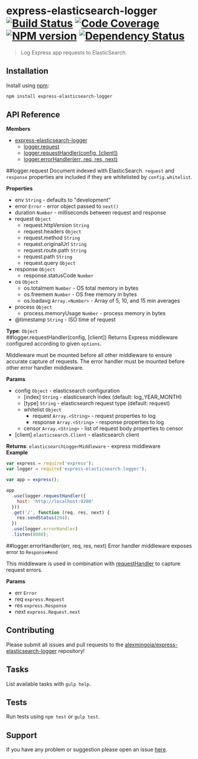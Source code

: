 # express-elasticsearch-logger [![Build Status](http://img.shields.io/travis/alexmingoia/express-elasticsearch-logger.svg?style=flat)](http://travis-ci.org/alexmingoia/express-elasticsearch-logger) [![Code Coverage](http://img.shields.io/coveralls/alexmingoia/express-elasticsearch-logger.svg?style=flat)](https://coveralls.io/r/alexmingoia/express-elasticsearch-logger) [![NPM version](http://img.shields.io/npm/v/express-elasticsearch-logger.svg?style=flat)](https://www.npmjs.org/package/express-elasticsearch-logger) [![Dependency Status](http://img.shields.io/david/alexmingoia/express-elasticsearch-logger.svg?style=flat)](https://david-dm.org/alexmingoia/express-elasticsearch-logger)

> Log Express app requests to ElasticSearch.

## Installation

Install using [npm](https://www.npmjs.org/):

```sh
npm install express-elasticsearch-logger
```

## API Reference

**Members**

* [express-elasticsearch-logger](#module_express-elasticsearch-logger)
  * [logger.request](#module_express-elasticsearch-logger.request)
  * [logger.requestHandler(config, [client])](#module_express-elasticsearch-logger.requestHandler)
  * [logger.errorHandler(err, req, res, next)](#module_express-elasticsearch-logger.errorHandler)

<a name="module_express-elasticsearch-logger.request"></a>
##logger.request
Document indexed with ElasticSearch. `request` and `response` properties
are included if they are whitelisted by `config.whitelist`.

**Properties**

- env `String` - defaults to "development"  
- error `Error` - error object passed to `next()`  
- duration `Number` - milliseconds between request and response  
- request `Object`  
  - request.httpVersion `String`  
  - request.headers `Object`  
  - request.method `String`  
  - request.originalUrl `String`  
  - request.route.path `String`  
  - request.path `String`  
  - request.query `Object`  
- response `Object`  
  - response.statusCode `Number`  
- os `Object`  
  - os.totalmem `Number` - OS total memory in bytes  
  - os.freemem `Number` - OS free memory in bytes  
  - os.loadavg `Array.<Number>` - Array of 5, 10, and 15 min averages  
- process `Object`  
  - process.memoryUsage `Number` - process memory in bytes  
- @timestamp `String` - ISO time of request  

**Type**: `Object`  
<a name="module_express-elasticsearch-logger.requestHandler"></a>
##logger.requestHandler(config, [client])
Returns Express middleware configured according to given `options`.

Middleware must be mounted before all other middleware to ensure accurate
capture of requests. The error handler must be mounted before other error
handler middleware.

**Params**

- config `Object` - elasticsearch configuration  
  - \[index\] `String` - elasticsearch index (default: log_YEAR_MONTH)  
  - \[type\] `String` - elasticsearch request type (default: request)  
  - whitelist `Object`  
    - request `Array.<String>` - request properties to log  
    - response `Array.<String>` - response properties to log  
  - censor `Array.<String>` - list of request body properties to censor  
- \[client\] `elasticsearch.Client` - elasticsearch client  

**Returns**: `elasticsearchLoggerMiddleware` - express middleware  
**Example**  
```javascript
var express = require('express');
var logger = require('express-elasticsearch-logger');

var app = express();

app
  .use(logger.requestHandler({
    host: 'http://localhost:9200'
  }))
  .get('/', function (req, res, next) {
    res.sendStatus(204);
  })
  .use(logger.errorHandler)
  .listen(8888);
```

<a name="module_express-elasticsearch-logger.errorHandler"></a>
##logger.errorHandler(err, req, res, next)
Error handler middleware exposes error to `Response#end`

This middleware is used in combination with
[requestHandler](#module_express-elasticsearch-logger.requestHandler) to capture request
errors.

**Params**

- err `Error`  
- req `express.Request`  
- res `express.Response`  
- next `express.Request.next`  

## Contributing

Please submit all issues and pull requests to the [alexmingoia/express-elasticsearch-logger](http://github.com/alexmingoia/express-elasticsearch-logger) repository!

## Tasks

List available tasks with `gulp help`.

## Tests

Run tests using `npm test` or `gulp test`.

## Support

If you have any problem or suggestion please open an issue [here](https://github.com/alexmingoia/express-elasticsearch-logger/issues).
